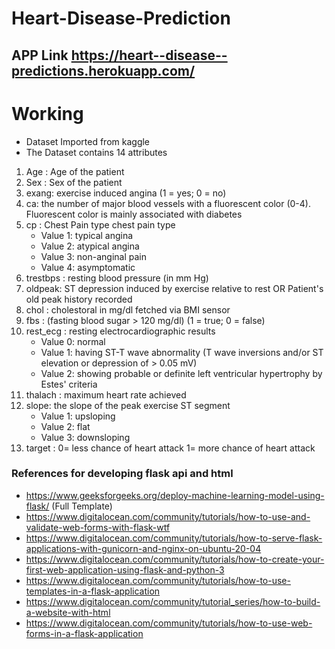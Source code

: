 # Heart-Disease-Prediction

## APP Link      https://heart--disease--predictions.herokuapp.com/

# Working
* Dataset Imported from kaggle
* The Dataset contains 14 attributes
1. Age : Age of the patient
2. Sex : Sex of the patient
3. exang: exercise induced angina (1 = yes; 0 = no)
4. ca: the number of major blood vessels with a fluorescent color (0-4). Fluorescent color is mainly associated with diabetes
5. cp : Chest Pain type chest pain type
   * Value 1: typical angina
   * Value 2: atypical angina
   * Value 3: non-anginal pain
   * Value 4: asymptomatic
6. trestbps : resting blood pressure (in mm Hg)
7. oldpeak: ST depression induced by exercise relative to rest OR Patient's old peak history recorded
8. chol : cholestoral in mg/dl fetched via BMI sensor
9. fbs : (fasting blood sugar > 120 mg/dl) (1 = true; 0 = false)
10. rest_ecg : resting electrocardiographic results
    * Value 0: normal
    * Value 1: having ST-T wave abnormality (T wave inversions and/or ST elevation or depression of > 0.05 mV)
    * Value 2: showing probable or definite left ventricular hypertrophy by Estes' criteria
11. thalach : maximum heart rate achieved
12. slope: the slope of the peak exercise ST segment
    * Value 1: upsloping
    * Value 2: flat
    * Value 3: downsloping
13. target : 0= less chance of heart attack 1= more chance of heart attack





### References for developing flask api and html
*   https://www.geeksforgeeks.org/deploy-machine-learning-model-using-flask/   (Full Template)
*   https://www.digitalocean.com/community/tutorials/how-to-use-and-validate-web-forms-with-flask-wtf
*   https://www.digitalocean.com/community/tutorials/how-to-serve-flask-applications-with-gunicorn-and-nginx-on-ubuntu-20-04
*   https://www.digitalocean.com/community/tutorials/how-to-create-your-first-web-application-using-flask-and-python-3
*   https://www.digitalocean.com/community/tutorials/how-to-use-templates-in-a-flask-application
*   https://www.digitalocean.com/community/tutorial_series/how-to-build-a-website-with-html
*   https://www.digitalocean.com/community/tutorials/how-to-use-web-forms-in-a-flask-application
